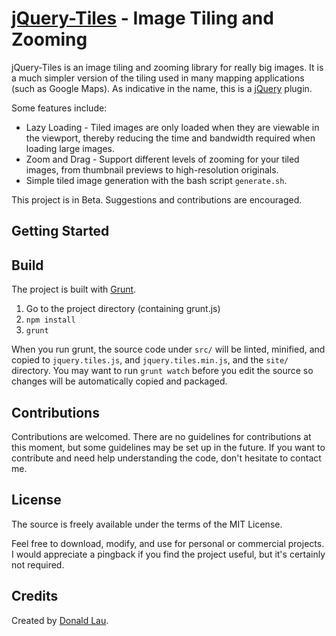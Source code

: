 [jQuery-Tiles](http://tiles.hackyon.com) - Image Tiling and Zooming
===================================================================

jQuery-Tiles is an image tiling and zooming library for really big images. It is a much simpler version of the tiling used in many mapping applications (such as Google Maps). As indicative in the name, this is a [jQuery](http://jquery.com) plugin.

Some features include:

* Lazy Loading - Tiled images are only loaded when they are viewable in the viewport, thereby reducing the time and bandwidth required when loading large images.
* Zoom and Drag - Support different levels of zooming for your tiled images, from thumbnail previews to high-resolution originals.
* Simple tiled image generation with the bash script ```generate.sh```.

This project is in Beta. Suggestions and contributions are encouraged.


Getting Started
--------------------------------------



Build
--------------------------------------
The project is built with [Grunt](http://gruntjs.com/).

1. Go to the project directory (containing grunt.js)
2. ```npm install```
3. ```grunt```

When you run grunt, the source code under ```src/``` will be linted, minified, and copied to ```jquery.tiles.js```, and ```jquery.tiles.min.js```, and the ```site/``` directory. You may want to run ```grunt watch``` before you edit the source so changes will be automatically copied and packaged.


Contributions
--------------------------------------
Contributions are welcomed. There are no guidelines for contributions at this moment, but some guidelines may be set up in the future. If you want to contribute and need help understanding the code, don't hesitate to contact me.


License
--------------------------------------
The source is freely available under the terms of the MIT License. 

Feel free to download, modify, and use for personal or commercial projects. I would appreciate a pingback if you find the project useful, but it's certainly not required. 


Credits
--------------------------------------

Created by [Donald Lau](http://www.badassdon.com).

